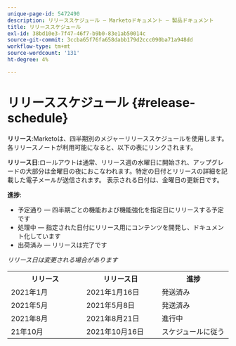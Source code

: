 ```yaml
---
unique-page-id: 5472490
description: リリーススケジュール — Marketoドキュメント — 製品ドキュメント
title: リリーススケジュール
exl-id: 38bd10e3-7f47-46f7-b9b0-83e1ab50014c
source-git-commit: 3ccba65f76fa658dabb179d2ccc090ba71a948dd
workflow-type: tm+mt
source-wordcount: '131'
ht-degree: 4%

---
```


# リリーススケジュール {#release-schedule}

**リリース**:Marketoは、四半期別のメジャーリリーススケジュールを使用します。各リリースノートが利用可能になると、以下の表にリンクされます。

**リリース日**:ロールアウトは通常、リリース週の水曜日に開始され、アップグレードの大部分は金曜日の夜におこなわれます。特定の日付とリリースの詳細を記載した電子メールが送信されます。 表示される日付は、金曜日の更新日です。

**進捗**:

* 予定通り — 四半期ごとの機能および機能強化を指定日にリリースする予定です
* 処理中 — 指定された日付にリリース用にコンテンツを開発し、ドキュメント化しています
* 出荷済み — リリースは完了です

_リリース日は変更される場合があります_

<table> 
 <colgroup> 
  <col> 
  <col> 
  <col> 
 </colgroup> 
 <tbody> 
  <tr> 
   <th width="250px">リリース</th> 
   <th width="250px">リリース日</th> 
   <th width="250px">進捗</th> 
  </tr> 
  <tr> 
   <td colspan="1">2021年1月</td> 
   <td colspan="1">2021年1月16日</td> 
   <td colspan="1">発送済み</td> 
  </tr> 
  <tr> 
   <td colspan="1">2021年5月</td> 
   <td colspan="1">2021年5月8日</td> 
   <td colspan="1">発送済み</td> 
  </tr> 
  <tr> 
   <td colspan="1">2021年8月</td> 
   <td colspan="1">2021年8月21日</td> 
   <td colspan="1">進行中</td> 
  </tr> 
  <tr> 
   <td colspan="1">21年10月</td> 
   <td colspan="1">2021年10月16日</td> 
   <td colspan="1">スケジュールに従う</td> 
  </tr> 
 </tbody> 
</table>
